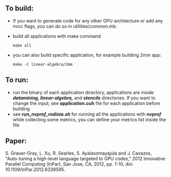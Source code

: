 ## To build:

* If you want to generate code for any other  GPU architecture or add any nvcc flags, you can do so in utilities/common.mk:   

* build all applications with make command
    ```
    make all
    ```
 * you can also build specific application, for example building 2mm app:   
    ```
    make -C linear-algebra/2mm
    ```

## To run: 
* run the binary of each application directory, applications are inside ***datamining, linear-algebra,*** and ***stencils*** directories. If you want to change the input; see ***application.cuh*** file for each application before building
* see ***run_nvprof_rodinia.sh*** for running all the applications with ***nvprof*** while collecting some metrics, you can define your metrics list inside the file

## Paper: 

S. Grauer-Gray, L. Xu, R. Searles, S. Ayalasomayajula and J. Cavazos, "Auto-tuning a high-level language targeted to GPU codes," 2012 Innovative Parallel Computing (InPar), San Jose, CA, 2012, pp. 1-10, doi: 10.1109/InPar.2012.6339595.
